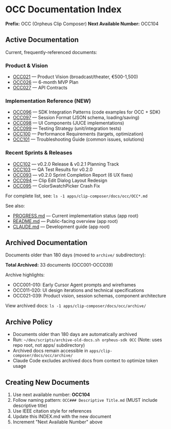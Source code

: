 # OCC Documentation Index

**Prefix:** OCC (Orpheus Clip Composer)
**Next Available Number:** OCC104

## Active Documentation

Current, frequently-referenced documents:

### Product & Vision

- [OCC021](./OCC021%20Product%20Vision.md) — Product Vision (broadcast/theater, €500-1,500)
- [OCC026](./OCC026%20MVP%20Plan.md) — 6-month MVP Plan
- [OCC027](./OCC027%20API%20Contracts.md) — API Contracts

### Implementation Reference (NEW)

- [OCC096](./OCC096.md) — SDK Integration Patterns (code examples for OCC + SDK)
- [OCC097](./OCC097.md) — Session Format (JSON schema, loading/saving)
- [OCC098](./OCC098.md) — UI Components (JUCE implementations)
- [OCC099](./OCC099.md) — Testing Strategy (unit/integration tests)
- [OCC100](./OCC100.md) — Performance Requirements (targets, optimization)
- [OCC101](./OCC101.md) — Troubleshooting Guide (common issues, solutions)

### Recent Sprints & Releases

- [OCC102](./OCC102.md) — v0.2.0 Release & v0.2.1 Planning Track
- [OCC103](./OCC103%20QA%20v020%20Results.md) — QA Test Results for v0.2.0
- [OCC093](./OCC093%20v020%20Sprint%20-%20Completion%20Report.md) — v0.2.0 Sprint Completion Report (6 UX fixes)
- [OCC094](./OCC094.md) — Clip Edit Dialog Layout Redesign
- [OCC095](./OCC095.md) — ColorSwatchPicker Crash Fix

For complete list, see: `ls -1 apps/clip-composer/docs/occ/OCC*.md`

See also:

- [PROGRESS.md](../../PROGRESS.md) — Current implementation status (app root)
- [README.md](../../README.md) — Public-facing overview (app root)
- [CLAUDE.md](../../CLAUDE.md) — Development guide (app root)

## Archived Documentation

Documents older than 180 days (moved to `archive/` subdirectory):

**Total Archived:** 33 documents (OCC001-OCC039)

Archive highlights:

- OCC001-010: Early Cursor Agent prompts and wireframes
- OCC011-020: UI design iterations and technical specifications
- OCC021-039: Product vision, session schemas, component architecture

View archived docs: `ls -1 apps/clip-composer/docs/occ/archive/`

## Archive Policy

- Documents older than 180 days are automatically archived
- Run: `~/dev/scripts/archive-old-docs.sh orpheus-sdk OCC` (Note: uses repo root, not apps/ subdirectory)
- Archived docs remain accessible in `apps/clip-composer/docs/occ/archive/`
- Claude Code excludes archived docs from context to optimize token usage

## Creating New Documents

1. Use next available number: **OCC104**
2. Follow naming pattern: `OCC### Descriptive Title.md` (MUST include descriptive title)
3. Use IEEE citation style for references
4. Update this INDEX.md with the new document
5. Increment "Next Available Number" above

